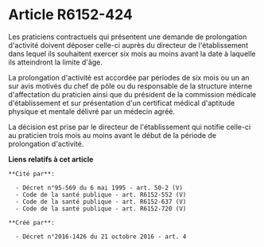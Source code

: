 # Article R6152-424

Les praticiens contractuels qui présentent une demande de prolongation d'activité doivent déposer celle-ci auprès du
directeur de l'établissement dans lequel ils souhaitent exercer six mois au moins avant la date à laquelle ils atteindront la
limite d'âge. 

La prolongation d'activité est accordée par périodes de six mois ou un an sur avis motivés du chef de pôle ou du responsable
de la structure interne d'affectation du praticien ainsi que du président de la commission médicale d'établissement et sur
présentation d'un certificat médical d'aptitude physique et mentale délivré par un médecin agréé. 

La décision est prise par le directeur de l'établissement qui notifie celle-ci au praticien trois mois au moins avant le
début de la période de prolongation d'activité.

**Liens relatifs à cet article**

	**Cité par**:

	  - Décret n°95-569 du 6 mai 1995 - art. 50-2 (V)
	  - Code de la santé publique - art. R6152-552 (V)
	  - Code de la santé publique - art. R6152-637 (V)
	  - Code de la santé publique - art. R6152-720 (V)

	**Créé par**:

	  - Décret n°2016-1426 du 21 octobre 2016 - art. 4
